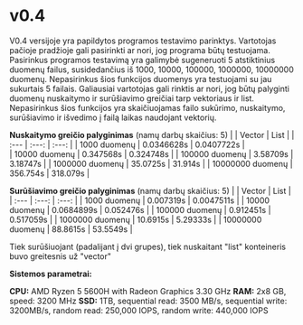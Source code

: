# v0.4

V0.4 versijoje yra papildytos programos testavimo parinktys. Vartotojas pačioje pradžioje gali pasirinkti ar nori, jog programa būtų testuojama. Pasirinkus programos testavimą yra galimybė sugeneruoti 5 atstiktinius duomenų failus, susidedančius iš 1000, 10000, 100000, 1000000, 10000000 duomenų. Nepasirinkus šios funkcijos duomenys yra testuojami su jau sukurtais 5 failais. Galiausiai vartotojas gali rinktis ar nori, jog būtų palyginti duomenų nuskaitymo ir surūšiavimo greičiai tarp vektoriaus ir list. Nepasirinkus šios funkcijos yra skaičiuojamas failo sukūrimo, nuskaitymo, surūšiavimo ir išvedimo į failą laikas naudojant vektorių.


**Nuskaitymo greičio palyginimas** (namų darbų skaičius: 5)
|  | Vector | List |
| :---         |     :---:      |          :---: |
| 1000 duomenų   | 0.0346628s     | 0.0407722s   |                                
| 10000 duomenų    | 0.347568s       | 0.324748s      |
| 100000 duomenų    | 3.58709s      | 3.18747s     |
| 1000000 duomenų    | 35.0725s      | 31.914s      |
| 10000000 duomenų    | 356.754s       | 318.079s          |

**Surūšiavimo greičio palyginimas** (namų darbų skaičius: 5)
|  | Vector | List |
| :---         |     :---:      |          :---: |
| 1000 duomenų   | 0.007319s | 0.0047511s  |
| 10000 duomenų    | 0.0684899s       | 0.052476s      |
| 100000 duomenų    | 0.912451s      | 0.517059s    |
| 1000000 duomenų    | 10.6915s     |  5.29333s     |
| 10000000 duomenų    | 88.8615s      | 53.5549s          |

Tiek surūšiuojant (padalijant į dvi grupes), tiek nuskaitant "list" konteineris buvo greitesnis už "vector"

**Sistemos parametrai:**

**CPU:** AMD Ryzen 5 5600H with Radeon Graphics 3.30 GHz
**RAM:** 2x8 GB, speed: 3200 MHz
**SSD:** 1TB, sequential read: 3500 MB/s, sequential write: 3200MB/s, random read: 250,000 IOPS, random write: 440,000 IOPS
